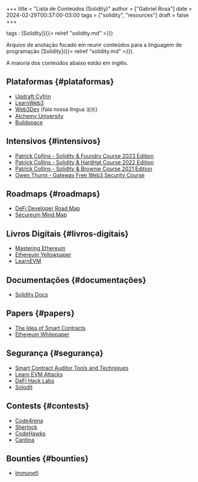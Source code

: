 +++
title = "Lista de Conteúdos (Solidity)"
author = ["Gabriel Rosa"]
date = 2024-02-29T00:37:00-03:00
tags = ["solidity", "resources"]
draft = false
+++

tags
: [Solidity]({{< relref "solidity.md" >}})

Arquivo de anotação focado em reunir conteúdos para a linguagem de programação [Solidity]({{< relref "solidity.md" >}}).

A maioria dos conteúdos abaixo estão em inglês.


## Plataformas {#plataformas}

-   [Updraft Cyfrin](https://updraft.cyfrin.io/)
-   [LearnWeb3](https://learnweb3.io/)
-   [Web3Dev](https://pt.w3d.community/) (fala nossa língua 🇧🇷)
-   [Alchemy University](https://www.alchemy.com/university)
-   [Buildspace](https://buildspace.so/)


## Intensivos {#intensivos}

-   [Patrick Collins - Solidity &amp; Foundry Course 2023 Edition](https://github.com/Cyfrin/foundry-full-course-f23)
-   [Patrick Collins - Solidity &amp; HardHat Course 2022 Edition](https://github.com/smartcontractkit/full-blockchain-solidity-course-js)
-   [Patrick Collins - Solidity &amp; Brownie Course 2021 Edition](https://github.com/smartcontractkit/full-blockchain-solidity-course-py)
-   [Owen Thurm - Gateway Free Web3 Security Course](https://guardianaudits.notion.site/Gateway-Free-Web3-Security-Course-574f4d819c144d7895cda6d61ba26503)


## Roadmaps {#roadmaps}

-   [DeFi Developer Road Map](https://github.com/OffcierCia/DeFi-Developer-Road-Map)
-   [Secureum Mind Map](https://github.com/x676f64/secureum-mind_map/)


## Livros Digitais {#livros-digitais}

-   [Mastering Ethereum](https://github.com/ethereumbook/ethereumbook)
-   [Ethereum Yellowpaper](https://ethereum.github.io/yellowpaper/paper.pdf)
-   [LearnEVM](https://learnevm.com/)


## Documentações {#documentações}

-   [Solidity Docs](https://docs.soliditylang.org/en/v0.8.24/)


## Papers {#papers}

-   [The Idea of Smart Contracts](https://www.fon.hum.uva.nl/rob/Courses/InformationInSpeech/CDROM/Literature/LOTwinterschool2006/szabo.best.vwh.net/idea.html)
-   [Ethereum Whitepaper](https://ethereum.org/en/whitepaper/)


## Segurança {#segurança}

-   [Smart Contract Auditor Tools and Techniques](https://github.com/shanzson/Smart-Contract-Auditor-Tools-and-Techniques)
-   [Learn EVM Attacks](https://github.com/coinspect/learn-evm-attacks)
-   [DeFi Hack Labs](https://github.com/SunWeb3Sec/DeFiHackLabs)
-   [Solodit](https://solodit.xyz/)


## Contests {#contests}

-   [Code4rena](https://code4rena.com/)
-   [Sherlock](https://www.sherlock.xyz/)
-   [CodeHawks](https://www.codehawks.com/)
-   [Cantina](http://cantina.xyz/)


## Bounties {#bounties}

-   [Immunefi](https://immunefi.com/)
